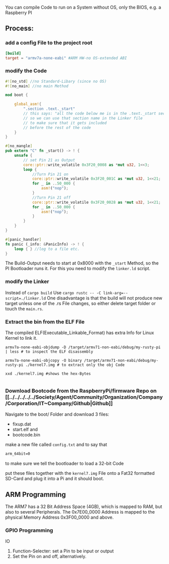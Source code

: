 
You can compile Code to run on a System without OS, only the BIOS, e.g. a Raspberry PI 

## Process: 

### add a config File to the project root 

```toml
[build]
target = "armv7a-none-eabi" #ARM HW-no OS-extended ABI 
```

### modify the Code 

```rust
#![no_std] //no Standard-Libary (since no OS)
#![no_main] //no main Method 

mod boot {

	global_asm!{
		".section .text._start"
		// this says: "all the code below me is in the .text._start section
		// so we can use that section name in the Linker file 
		// to make sure that it gets included 
		// before the rest of the code 
	}
}

#[no_mangle]
pub extern "C" fn _start() -> ! {
	unsafe {
		// set Pin 21 as Output 
		core::ptr::write_volatile 0x3F20_0008 as *mut u32, 1<<3; 
		loop {
			//Turn Pin 21 on 
			core::ptr::write_volatile 0x3F20_001C as *mut u32, 1<<21; 
			for _ in ..50_000 {
				asm!("nop");
			}
			//Turn Pin 21 off 
			core::ptr::write_volatile 0x3F20_0028 as *mut u32, 1<<21; 
			for _ in ..50_000 {
				asm!("nop");
			}
		}
	}
}

#[panic_handler]
fn panic (_info: &PanicInfo) -> ! {
	loop { } //log to a file etc. 
}
```

The Build-Output needs to start at 0x8000 with the `_start` Method,
so the PI Bootloader runs it. 
For this you need to modify the `linker.ld` script. 


### modify the Linker 

Instead of `cargo build`
Use `cargo rustc -- -C link-arg=--script=./linker.ld`
One disadvantage is that the build will not produce new target unless one of the .rs File changes, so either delete target folder or touch the `main.rs`. 

### Extract the bin from the ELF File 
The compiled ELF(Executable_Linkable_Format) has extra Info for Linux Kernel to link it. 
```shell
armv7a-none-eabi-objdump -D /target/armv71-non-eabi/debug/my-rusty-pi | less # to inspect the ELF disassembly 

armv7a-none-eabi-objcopy -O binary /target/armv71-non-eabi/debug/my-rusty-pi ./kernel7.img # to extract only the obj Code

xxd ./kernel7.img #shows the hex-Bytes 


```

### Download Bootcode from the RaspberryPi/firmware Repo on [[../../../../../Society/Agent/Community/Organization/Company/Corporation/IT~Company/Github|Github]]  

Navigate to the boot/ Folder and download 3 files: 
- fixup.dat 
- start.elf and
- bootcode.bin

make a new file called `config.txt` and to say that 
```config.txt
arm_64bit=0
```
to make sure we tell the bootloader to load a 32-bit Code 

put these files together with the `kernel7.img` File
onto a Fat32 formatted SD-Card and plug it into a Pi and it should boot. 

## ARM Programming 

The ARM7 has a 32 Bit Address Space (4GB), which is mapped to RAM, 
but also to several Peripherals. 
The 0x7E00_0000 Address is mapped to the physical Memory Address 0x3F00_0000 and above.

### GPIO Programming 

IO 
1. Function-Selecter: set a Pin to be input or output 
2. Set the Pin on and off, alternatively. 


